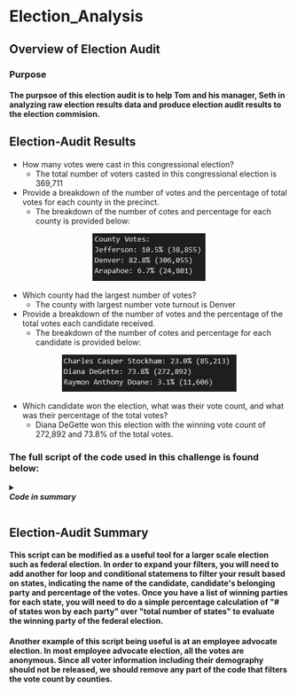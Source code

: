 # Election_Analysis


## Overview of Election Audit

### Purpose

#### The purpsoe of this election audit is to help Tom and his manager, Seth in analyzing raw election results data and produce election audit results to the election commision.

## Election-Audit Results

#### 
- How many votes were cast in this congressional election?
  - The total number of voters casted in this congressional election is 369,711
- Provide a breakdown of the number of votes and the percentage of total votes for each county in the precinct.
  - The breakdown of the number of cotes and percentage for each county is provided below:
<p align="center">
    <img src="https://github.com/davidbaek90/Election_Analysis/blob/main/Resources/county_vote_breakdown.JPG">
</p>

- Which county had the largest number of votes?
  - The county with largest number vote turnout is Denver
- Provide a breakdown of the number of votes and the percentage of the total votes each candidate received.
  - The breakdown of the number of cotes and percentage for each candidate is provided below:
<p align="center">
    <img src="https://github.com/davidbaek90/Election_Analysis/blob/main/Resources/candidate_vote_breakdown.jpg">
</p>

- Which candidate won the election, what was their vote count, and what was their percentage of the total votes?
  - Diana DeGette won this election with the winning vote count of 272,892 and 73.8% of the total votes.


### The full script of the code used in this challenge is found below:

<details>
  
***<summary>  
Code in summary***
</summary>
  
    ''''
    # -*- coding: UTF-8 -*-
    """PyPoll Homework Challenge Solution."""

    # Add our dependencies.
    import csv
    import os

    # Add a variable to load a file from a path.
    file_to_load = os.path.join("Resources", "election_results.csv")
    # Add a variable to save the file to a path.
    file_to_save = os.path.join("analysis", "election_analysis.txt")

    # Initialize a total vote counter.
    total_votes = 0

    # Candidate Options and candidate votes.
    candidate_options = []
    candidate_votes = {}

    # 1: Create a county list and county votes dictionary.
    county_options = []
    county_votes = {}


    # Track the winning candidate, vote count and percentage
    winning_candidate = ""
    winning_count = 0
    winning_percentage = 0

    # 2: Track the largest county and county voter turnout.
    winning_county = ""
    winning_cvote = 0


    # Read the csv and convert it into a list of dictionaries
    with open(file_to_load) as election_data:
        reader = csv.reader(election_data)

        # Read the header
        header = next(reader)

        # For each row in the CSV file.
        for row in reader:

            # Add to the total vote count
            total_votes = total_votes + 1

            # Get the candidate name from each row.
            candidate_name = row[2]

            # 3: Extract the county name from each row.
            county_name = row[1]

            # If the candidate does not match any existing candidate add it to
            # the candidate list
            if candidate_name not in candidate_options:

                # Add the candidate name to the candidate list.
                candidate_options.append(candidate_name)

                # And begin tracking that candidate's voter count.
                candidate_votes[candidate_name] = 0

            # Add a vote to that candidate's count
            candidate_votes[candidate_name] += 1

            # 4a: Write an if statement that checks that the
            # county does not match any existing county in the county list.
            if county_name not in county_options:

                # 4b: Add the existing county to the list of counties.
                county_options.append(county_name)

                # 4c: Begin tracking the county's vote count.
                county_votes[county_name] = 0

            # 5: Add a vote to that county's vote count.
            county_votes[county_name] += 1


    # Save the results to our text file.
    with open(file_to_save, "w") as txt_file:

        # Print the final vote count (to terminal)
        election_results = (
            f"\nElection Results\n"
            f"-------------------------\n"
            f"Total Votes: {total_votes:,}\n"
            f"-------------------------\n\n"
            f"County Votes:\n")
        print(election_results, end="")

        txt_file.write(election_results)

        # 6a: Write a for loop to get the county from the county dictionary.
        for county_name in county_votes:
            # 6b: Retrieve the county vote count.
            cvotes = county_votes.get(county_name)
            # 6c: Calculate the percentage of votes for the county.
            cvote_percentage = float(cvotes) / float(total_votes)*100
             # 6d: Print the county results to the terminal.
            county_results = (f"{county_name}: {cvote_percentage:.1f}% ({cvotes:,})\n")
            print(county_results, end="")
             # 6e: Save the county votes to a text file.
            txt_file.write(county_results)
             # 6f: Write an if statement to determine the winning county and get its vote count.
            if (cvotes > winning_cvote):
                winning_cvote = cvotes
                winning_county = county_name            

        # 7: Print the county with the largest turnout to the terminal.
        winning_county_summary = (
            f"\n-------------------------\n"
            f"Largest County Turnout: {winning_county}\n"
            f"-------------------------\n")
        print(winning_county_summary)

        # 8: Save the county with the largest turnout to a text file.
        txt_file.write(winning_county_summary)

        # Save the final candidate vote count to the text file.
        for candidate_name in candidate_votes:

            # Retrieve vote count and percentage
            votes = candidate_votes.get(candidate_name)
            vote_percentage = float(votes) / float(total_votes) * 100
            candidate_results = (
                f"{candidate_name}: {vote_percentage:.1f}% ({votes:,})\n")

            # Print each candidate's voter count and percentage to the terminal.
            print(candidate_results, end="")
            #  Save the candidate results to our text file.
            txt_file.write(candidate_results)

            # Determine winning vote count, winning percentage, and candidate.
            if (votes > winning_count) and (vote_percentage > winning_percentage):
                winning_count = votes
                winning_candidate = candidate_name
                winning_percentage = vote_percentage

        # Print the winning candidate (to terminal)
        winning_candidate_summary = (
            f"-------------------------\n"
            f"Winner: {winning_candidate}\n"
            f"Winning Vote Count: {winning_count:,}\n"
            f"Winning Percentage: {winning_percentage:.1f}%\n"
            f"-------------------------\n")
        print(winning_candidate_summary)

        # Save the winning candidate's name to the text file
        txt_file.write(winning_candidate_summary)
    ''''
</details>

  
## Election-Audit Summary

#### This script can be modified as a useful tool for a larger scale election such as federal election. In order to expand your filters, you will need to add another for loop and conditional statemens to filter your result based on states, indicating the name of the candidate, candidate's belonging party and percentage of the votes. Once you have a list of winning parties for each state, you will need to do a simple percentage calculation of "# of states won by each party" over "total number of states" to evaluate the winning party of the federal election.

#### Another example of this script being useful is at an employee advocate election. In most employee advocate election, all the votes are anonymous. Since all voter information including their demography should not be released, we should remove any part of the code that filters the vote count by counties.
